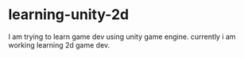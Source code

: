 # learning-unity-2d
I am trying to learn game dev using unity game engine. currently i am working learning 2d game dev.
